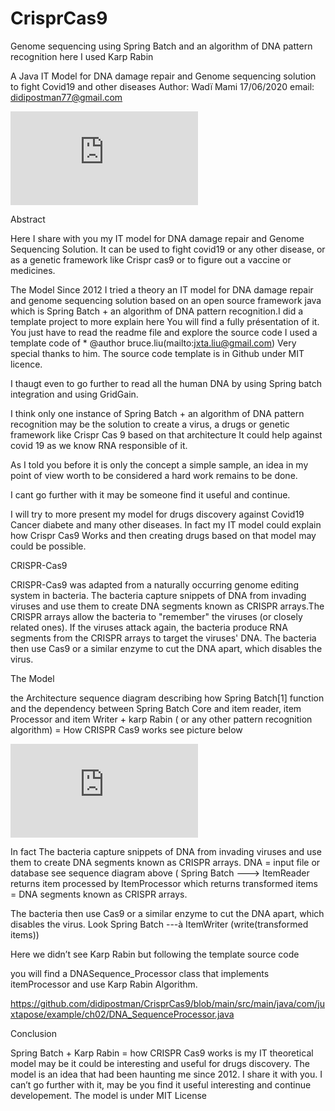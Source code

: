 # CrisprCas9
Genome sequencing using Spring Batch and an algorithm of DNA pattern recognition here I used Karp Rabin 

A Java IT Model for DNA damage repair and Genome sequencing solution to fight Covid19 and other diseases
Author: Wadï Mami
17/06/2020
email: didipostman77@gmail.com


![alt text](https://external.ftun10-1.fna.fbcdn.net/safe_image.php?d=AQCXl9YSmOIjP7S-&w=500&h=261&url=https%3A%2F%2Fcamo.githubusercontent.com%2F5be13d5e423df76ff1715f40c0e3c1d51e79bc2f%2F68747470733a2f2f312e62702e626c6f6773706f742e636f6d2f2d4935587539366b7758784d2f584e4d345a704831335f492f414141414141414141414d2f682d6a5174665f735373414a6a4d7278565a643866776f4575542d59726b424241434c63424741732f73313630302f46425f494d475f313535373334363333353432392e6a7067&cfs=1&ext=jpg&_nc_cb=1&_nc_hash=AQBn0rdB1Ny-sNgD)

Abstract

Here I share with you my IT model for DNA damage repair and Genome Sequencing Solution. It
can be used to fight covid19 or any other disease, or as a genetic framework like
Crispr cas9 or to figure out a vaccine or medicines.

The Model
Since 2012 I tried a theory an IT model for DNA damage repair and genome sequencing solution
based on an open source framework java which is Spring Batch + an algorithm of DNA pattern
recognition.I did a template project to more explain
here You will find a fully présentation of it. You just have to read the readme file and explore the source code I used a template code of *
@author bruce.liu(mailto:jxta.liu@gmail.com) Very special thanks to him. The source code
template is in Github under MIT licence.

I thaugt even to go further to read all the human DNA by using Spring batch integration and using GridGain.

I think only one instance of Spring Batch + an algorithm of DNA pattern recognition may be the
solution to create a virus, a drugs or genetic framework like Crispr Cas 9 based on that architecture
It could help against covid 19 as we know RNA responsible of it.

As I told you before it is only the concept a simple sample, an idea in my point of view worth to be
considered a hard work remains to be done.

I cant go further with it may be someone find it useful and continue.

I will try to more present my model for drugs discovery against Covid19 Cancer diabete and many other diseases. In fact my IT model could explain how Crispr Cas9 Works and then creating drugs based on that model may could be possible.

CRISPR-Cas9

CRISPR-Cas9 was adapted from a naturally occurring genome editing system in bacteria. The bacteria capture snippets of DNA from invading viruses and use them to create DNA segments known as CRISPR arrays.The CRISPR arrays allow the bacteria to "remember" the viruses (or closely related ones). If the viruses attack again, the bacteria produce RNA segments from the CRISPR arrays to target the viruses' DNA. The bacteria then use Cas9 or a similar enzyme to cut the DNA apart, which disables the virus.

The Model

the Architecture sequence diagram describing how Spring Batch[1] function and the dependency between Spring Batch Core and item reader, item Processor and item Writer + karp Rabin ( or any other pattern recognition algorithm) = How CRISPR Cas9 works see picture below

![alt text](https://external.ftun10-1.fna.fbcdn.net/safe_image.php?d=AQCXl9YSmOIjP7S-&w=500&h=261&url=https%3A%2F%2Fcamo.githubusercontent.com%2F5be13d5e423df76ff1715f40c0e3c1d51e79bc2f%2F68747470733a2f2f312e62702e626c6f6773706f742e636f6d2f2d4935587539366b7758784d2f584e4d345a704831335f492f414141414141414141414d2f682d6a5174665f735373414a6a4d7278565a643866776f4575542d59726b424241434c63424741732f73313630302f46425f494d475f313535373334363333353432392e6a7067&cfs=1&ext=jpg&_nc_cb=1&_nc_hash=AQBn0rdB1Ny-sNgD)

In fact The bacteria capture snippets of DNA from invading viruses and use them to create DNA segments known as CRISPR arrays. DNA = input file or database see sequence diagram above ( Spring Batch ---> ItemReader returns item processed by ItemProcessor which returns transformed items = DNA segments known as CRISPR arrays.

The bacteria then use Cas9 or a similar enzyme to cut the DNA apart, which disables the virus. Look Spring Batch ---à ItemWriter (write(transformed items))

Here we didn’t see Karp Rabin but following the template source code

you will find a DNASequence_Processor class that implements itemProcessor and use Karp Rabin Algorithm.

https://github.com/didipostman/CrisprCas9/blob/main/src/main/java/com/juxtapose/example/ch02/DNA_SequenceProcessor.java

Conclusion

Spring Batch + Karp Rabin = how CRISPR Cas9 works is my IT theoretical model may be it could be interesting and useful for drugs discovery. The model is an idea that had been haunting me since 2012. I share it with you. I can’t go further with it, may be you find it useful interesting and continue developement. The model is under MIT License
